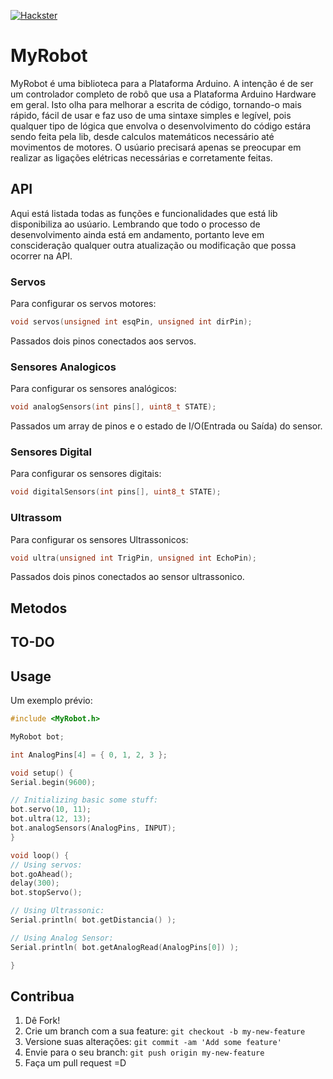 
[![Hackster](https://www.hackster.io/assets/hackster_logo_blue-03ea84833aa0dcf8f33be76d265d37340c7cd1ceb77a74429deb631ef0261e8f.png)](https://www.hackster.io/TiagoAlves/myrobot-made-to-control-a-whole-robot-c74ad4)

# MyRobot

MyRobot é uma biblioteca para a Plataforma Arduino. A intenção é de ser um controlador completo de robô que usa a Plataforma Arduino Hardware em geral. Isto olha para melhorar a escrita de código, tornando-o mais rápido, fácil de usar e faz uso de uma sintaxe simples e legível, pois qualquer tipo de lógica que envolva o desenvolvimento do código estára sendo feita pela lib, desde calculos matemáticos necessário até movimentos de motores. O usúario precisará apenas se preocupar em realizar as ligações elétricas necessárias e corretamente feitas.

## API
Aqui está listada todas as funções e funcionalidades que está lib disponibiliza ao usúario. Lembrando que todo o processo de desenvolvimento ainda está em andamento, portanto leve em conscideração qualquer outra atualização ou modificação que possa ocorrer na API.


### Servos
Para configurar os servos motores:
  
  ```c++  
void servos(unsigned int esqPin, unsigned int dirPin);
  ```

Passados dois pinos conectados aos servos.


### Sensores Analogicos
Para configurar os sensores analógicos:

  ```c++  
void analogSensors(int pins[], uint8_t STATE);
  ```

Passados um array de pinos e o estado de I/O(Entrada ou Saída) do sensor.


### Sensores Digital
Para configurar os sensores digitais:

  ```c++  
void digitalSensors(int pins[], uint8_t STATE);
  ```

### Ultrassom
Para configurar os sensores Ultrassonicos:

  ```c++  
void ultra(unsigned int TrigPin, unsigned int EchoPin);
  ```

Passados dois pinos conectados ao sensor ultrassonico.

## Metodos

TO-DO
------

## Usage
  Um exemplo prévio:
  ```c++	
#include <MyRobot.h>

MyRobot bot;

int AnalogPins[4] = { 0, 1, 2, 3 };

void setup() {
  Serial.begin(9600);
  
  // Initializing basic some stuff:
  bot.servo(10, 11);
  bot.ultra(12, 13);
  bot.analogSensors(AnalogPins, INPUT);
}

void loop() {
  // Using servos:
  bot.goAhead();
  delay(300);
  bot.stopServo();

  // Using Ultrassonic:
  Serial.println( bot.getDistancia() );

  // Using Analog Sensor:
  Serial.println( bot.getAnalogRead(AnalogPins[0]) );
  
}
  ```

## Contribua
1. Dê Fork!
2. Crie um branch com a sua feature: `git checkout -b my-new-feature`
3. Versione suas alterações: `git commit -am 'Add some feature'`
4. Envie para o seu branch: `git push origin my-new-feature`
5. Faça um pull request =D

